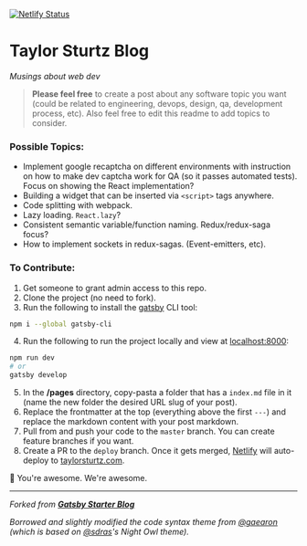 [![Netlify Status](https://api.netlify.com/api/v1/badges/a1fed13a-2276-45ae-bb82-e3a4343137e7/deploy-status)](https://app.netlify.com/sites/youthful-neumann-53d5c9/deploys)

# Taylor Sturtz Blog
*Musings about web dev*

> **Please feel free** to create a post about any software topic you want (could be related to engineering, devops, design, qa, development process, etc). Also feel free to edit this readme to add topics to consider.

### Possible Topics:
- Implement google recaptcha on different environments with instruction on how to make dev captcha work for QA (so it passes automated tests). Focus on showing the React implementation?
- Building a widget that can be inserted via `<script>` tags anywhere.
- Code splitting with webpack.
- Lazy loading. `React.lazy`?
- Consistent semantic variable/function naming. Redux/redux-saga focus?
- How to implement sockets in redux-sagas. (Event-emitters, etc).

### To Contribute:
1. Get someone to grant admin access to this repo.
2. Clone the project (no need to fork).
3. Run the following to install the [gatsby](https://www.gatsbyjs.org/docs/quick-start/) CLI tool:
```bash
npm i --global gatsby-cli
```
4. Run the following to run the project locally and view at [localhost:8000](http://localhost:8000/):
```bash
npm run dev
# or
gatsby develop
```
5. In the **/pages** directory, copy-pasta a folder that has a `index.md` file in it (name the new folder the desired URL slug of your post).
6. Replace the frontmatter at the top (everything above the first `---`) and replace the markdown content with your post markdown.
7. Pull from and push your code to the `master` branch. You can create feature branches if you want.
8. Create a PR to the `deploy` branch. Once it gets merged, [Netlify](https://www.netlify.com/) will auto-deploy to [taylorsturtz.com](https://taylorsturtz.com).

🙌 You're awesome. We're awesome.

---

*Forked from [**Gatsby Starter Blog**](https://github.com/gatsbyjs/gatsby-starter-blog)*

*Borrowed and slightly modified the code syntax theme from [@gaearon](https://github.com/gaearon) (which is based on [@sdras](https://github.com/sdras)'s Night Owl theme).*
